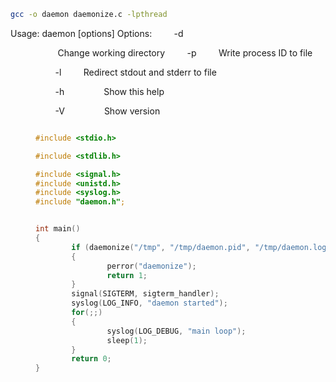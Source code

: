 
```sh
gcc -o daemon daemonize.c -lpthread
```


Usage: daemon [options]
Options:
        -d <dir>          Change working directory
        -p <file>         Write process ID to file

        -l <file>         Redirect stdout and stderr to file

        -h                Show this help

        -V                Show version

```c

#include <stdio.h>

#include <stdlib.h>

#include <signal.h>
#include <unistd.h>
#include <syslog.h>
#include "daemon.h";


int main()
{
        if (daemonize("/tmp", "/tmp/daemon.pid", "/tmp/daemon.log") != 0)
        {
                perror("daemonize");
                return 1;
        }
        signal(SIGTERM, sigterm_handler);
        syslog(LOG_INFO, "daemon started");
        for(;;)
        {
                syslog(LOG_DEBUG, "main loop");
                sleep(1);
        }
        return 0;
}
```
